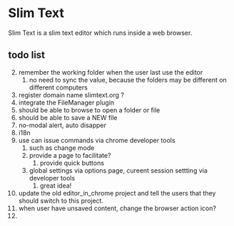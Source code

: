 # Slim Text

Slim Text is a slim text editor which runs inside a web browser.



## todo list

2. remember the working folder when the user last use the editor
    1. no need to sync the value, because the folders may be different on different computers
4. register domain name slimtext.org ?
6. integrate the FileManager plugin
7. should be able to browse to open a folder or file
8. should be able to save a NEW file
9. no-modal alert, auto disapper
10. i18n
12. use can issue commands via chrome developer tools
    1. such as change mode
    2. provide a page to facilitate?
        1. provide quick buttons
    3. global settings via options page, cureent session settting via developer tools
        1. great idea!
13. update the old editor_in_chrome project and tell the users that they should switch to this project.
14. when user have unsaved content, change the browser action icon?
15.

